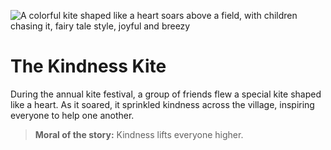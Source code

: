 ![A colorful kite shaped like a heart soars above a field, with children chasing it, fairy tale style, joyful and breezy](/static/images/Stories/the-kindness-kite.png)

# The Kindness Kite

During the annual kite festival, a group of friends flew a special kite shaped like a heart. As it soared, it sprinkled kindness across the village, inspiring everyone to help one another.

> **Moral of the story:** Kindness lifts everyone higher.
